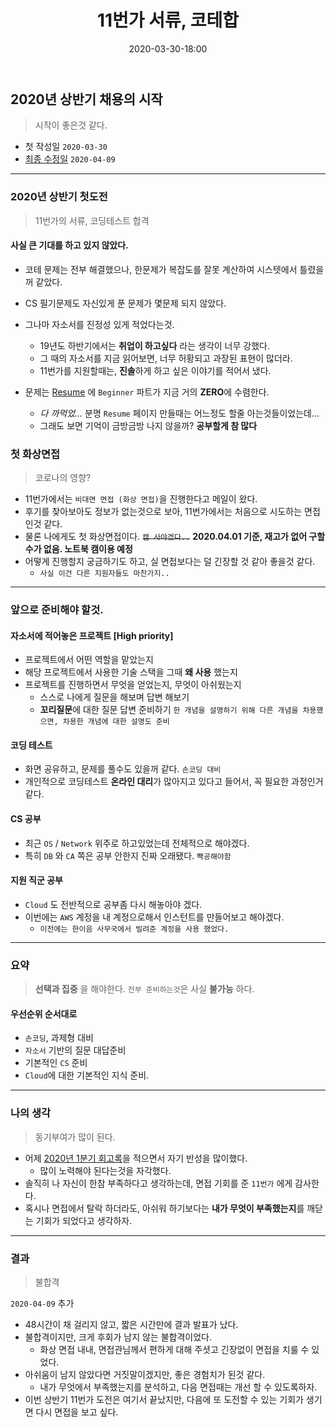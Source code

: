 ﻿---
title: 11번가 서류, 코테합
date: 2020-03-30-18:00
categories:
- Recruit_Story

tags:
- Diary
- Recruit

photos:
- /post_images/11st.PNG

---

## 2020년 상반기 채용의 시작
> 시작이 좋은것 같다.

* 첫 작성일 `2020-03-30`
* [최종 수정일](#결과) `2020-04-09`

---

### 2020년 상반기 첫도전

> 11번가의 서류, 코딩테스트 합격

#### 사실 큰 기대를 하고 있지 않았다.
* 코테 문제는 전부 해결했으나, 한문제가 복잡도를 잘못 계산하여 시스텟에서 틀렸을꺼 같았다.
* CS 필기문제도 자신있게 푼 문제가 몇문제 되지 않았다.
* 그나마 자소서를 진정성 있게 적었다는것.
    * 19년도 하반기에서는 **취업이 하고싶다** 라는 생각이 너무 강했다.
    * 그 때의 자소서를 지금 읽어보면, 너무 허황되고 과장된 표현이 많더라.
    * 11번가를 지원할때는, **진솔**하게 하고 싶은 이야기를 적어서 냈다.

* 문제는 [Resume](https://unluckyjung.github.io/resume/) 에 `Beginner` 파트가 지금 거의 **ZERO**에 수렴한다.
    * *다 까먹었...* 분명 `Resume` 페이지 만들때는 어느정도 할줄 아는것들이었는데...
    * 그래도 보면 기억이 금방금방 나지 않을까? **공부할게 참 많다**


### 첫 화상면접

> 코로나의 영향?

* 11번가에서는 `비대면 면접 (화상 면접)`을 진행한다고 메일이 왔다.
* 후기를 찾아보아도 정보가 없는것으로 보아, 11번가에서는 처음으로 시도하는 면접인것 같다.
* 물론 나에게도 첫 화상면접이다. ~~`캠 사야겠다..`~~ **2020.04.01 기준, 재고가 없어 구할수가 없음. 노트북 캠이용 예정**
* 어떻게 진행할지 궁금하기도 하고, 실 면접보다는 덜 긴장할 것 같아 좋을것 같다.
    * `사실 이건 다른 지원자들도 마찬가지..` 


---


### 앞으로 준비해야 할것.

#### 자소서에 적어놓은 프로젝트 [High priority]
* 프로젝트에서 어떤 역할을 맡았는지
* 해당 프로젝트에서 사용한 기술 스택을 그때 **왜 사용** 했는지
* 프로젝트를 진행하면서 무엇을 얻었는지, 무엇이 아쉬웠는지
    * 스스로 나에게 질문을 해보며 답변 해보기
    * **꼬리질문**에 대한 질문 답변 준비하기 `한 개념을 설명하기 위해 다른 개념을 차용했으면, 차용한 개념에 대한 설명도 준비`

#### 코딩 테스트
* 화면 공유하고, 문제를 풀수도 있을꺼 같다. `손코딩 대비`
* 개인적으로 코딩테스트 **온라인 대리**가 많아지고 있다고 들어서, 꼭 필요한 과정인거 같다.

#### CS 공부
* 최근 `OS` / `Network` 위주로 하고있었는데 전체적으로 해야겠다.
* 특히 `DB` 와 `CA` 쪽은 공부 안한지 진짜 오래됐다. `빡공해야함`


#### 지원 직군 공부
* `Cloud` 도 전반적으로 공부좀 다시 해놓아야 겠다.
* 이번에는 `AWS` 계정을 내 계정으로해서 인스턴트를 만들어보고 해야겠다.
    * `이전에는 한이음 사무국에서 빌려준 계정을 사용 했었다.`

---

### 요약

> **선택과 집중** 을 해야한다. `전부 준비하는것`은 사실 **불가능** 하다.

#### 우선순위 순서대로

* `손코딩`, 과제형 대비
* `자소서` 기반의 질문 대답준비
* 기본적인 `CS` 준비
* `Cloud`에 대한 기본적인 지식 준비.

---


### 나의 생각

> 동기부여가 많이 된다.

* 어제 [2020년 1분기 회고록](https://unluckyjung.github.io/my/2020/03/29/Retrospective_of_march/)을 적으면서 자기 반성을 많이했다.
    * 많이 노력해야 된다는것을 자각했다.
* 솔직히 나 자신이 한참 부족하다고 생각하는데, 면접 기회를 준 `11번가` 에게 감사한다.
* 혹시나 면접에서 탈락 하더라도, 아쉬워 하기보다는 **내가 무엇이 부족했는지**를 깨닫는 기회가 되었다고 생각하자.



---

### 결과

> 불합격 

`2020-04-09` 추가

* 48시간이 채 걸리지 않고, 짧은 시간만에 결과 발표가 났다.
* 불합격이지만, 크게 후회가 남지 않는 불합격이었다.
    * 화상 면접 내내, 면접관님께서 편하게 대해 주셧고 긴장없이 면접을 치룰 수 있었다.
* 아쉬움이 남지 않았다면 거짓말이겠지만, 좋은 경험치가 된것 같다.
    * 내가 무엇에서 부족했는지를 분석하고, 다음 면접때는 개선 할 수 있도록하자.
* 이번 상반기 11번가 도전은 여기서 끝났지만, 다음에 또 도전할 수 있는 기회가 생기면 다시 면접을 보고 싶다.